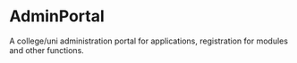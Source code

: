 # AdminPortal
A college/uni administration portal for applications, registration for modules and other functions.
